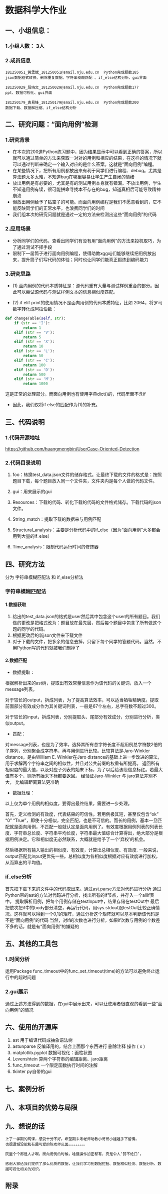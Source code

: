 # 数据科学大作业

## 一、小组信息：


### 1.小组人数： 3人
### 2.成员信息
	181250051_黄孟斌_181250051@smail.nju.edu.cn  Python完成题数185  
	json数据格式转换、删除重复数据、字符串模糊匹配 、if_else结构分析、gui界面  
	
	181250029_段晓文_181250029@smail.nju.edu.cn  Python完成题数177  
	ppt、数据可视化、gui界面  
	
	181250179_袁易锋_181250179@smail.nju.edu.cn  Python完成题数200 
	数据下载、数据解压缩、if_else结构分析


## 二、研究问题：“面向用例”检测

### 1.研究背景
- 在本次的200道Python练习题中，因为结果显示中可以看到正确的答案，所以就可以通过简单的方法来获取一对对的用例和相应的结果，在这样的情况下就可以通过判断来确定一个输入对应的是什么答案。这就是“面向用例”编程。  
- 在某些情况下，把所有用例都放出来有利于同学们进行编程、debug。尤其是算法题太多太难，不知道bug在哪里容易让学生产生自闭的情绪  
- 放出用例是有必要的，尤其是有的测试用例本身就有错漏。不放出用例，学生不知道用例有误，很可能拼命寻找本不存在的bug，知道真相后可能导致精神崩溃  
- 但放出用例给予了钻空子的可能。而面向用例编程是我们不愿意看到的，它不能反映同学们的正常水平，也浪费同学们的时间  
- 我们组本次的研究问题就是通过一定的方法来检测出这些“面向用例”的代码  

### 2.应用场景
- 分析同学们的代码，查看出同学们有没有用“面向用例”的方法来投机取巧，为了通过测试不择手段  
- 限制下一届筒子进行面向用例编程，使得助教xggxjj们能够继续把用例放出来，提升筒子们写代码的体验；同时也让同学们能真正锻炼到编码能力

### 3.研究思路

- (1).面向用例的代码本质特征是：源代码重有大量与测试样例重合的部分。因此可以尝试源代码与测试样例文本的信息相似度匹配。

- (2).if elif print的使用情况不是面向用例的代码本质特征，比如 2064，将罗马数字转化成阿拉伯数：
```python
def changeTable(self, str):
    if (str == 'I'):
        return 1
    elif (str == 'V'):
        return 5
    elif (str == 'X'):
        return 10
    elif (str == 'L'):
        return 50
    elif (str == 'C'):
        return 100
    elif (str == 'D'):
        return 500
    elif (str == 'M'):
        return 1000
```
这是正常的处理部分。而面向用例也有使用字典dict()的，代码里面不含if

- 因此，我们仅将if else的匹配作为(1)的补充。

## 三、代码说明

### 1.代码开源地址

https://github.com/huangmengbin/UserCase-Oriented-Detection

### 2.代码目录说明

1. foo：转换test_data.json文件的储存格式。让最终下载的文件的格式是：按照题目下载，每个题目放入同一个文件夹，文件夹内是每个人做的代码文件。

2. gui：用来展示的gui

3. Resources：下载的代码、转化下载的代码的文件格式储存。下载代码的json文件。

4. String_match：提取下载的数据来与用例匹配

5. Structural_analysis：主要是分析代码中的if_else（因为“面向用例”大多都会用到大量的if_else）

6. Time_analysis：限制代码运行时间的修饰器


## 四、研究方法

分为 字符串模糊匹配法 和 if_else分析法

### 字符串模糊匹配法
#### 1.数据获取
1. 给出的test_data.json的格式是user然后其中包含这个user的所有题目。我们做的更改是把格式改为：题目放在最先层，然后每个题目中包含了所有做这个题的同学的代码。
2. 根据更改后的新json文件来下载文件
3. 对于下载的文件，把多余的信息去掉，只留下每个同学的答题代码。当然，不用Python写的代码就被我们删掉了

#### 2.数据匹配

- 数据提取：

根据解析出来的ast树，提取出有效常量信息作为该代码的关键词，放入一个message列表。

对于较长的output，拆成列表，为了提高算法效率，可以适当牺牲精确度。提取前面部分有效成分作为其关键词列表，一般是67个左右，总字符数不超过300。

对于较长的input，拆成列表，分别提取头、尾部分有效成分，分别进行分析，类似output。

- 匹配：

对message列表，也是为了效率，选择其所有总字符长度不超用例总字符数2倍的子序列，分别聚合成字符串，再与用例进行比较。比较算法是Jaro-Winkler distance，是由William E. Winkler在Jaro distance的基础上进一步改进的算法，用于求解两个字符串之间的相似性，并且对公共前缀的权重有所提高。
返回所有相似度的最大值，以及对应子列表的始末下标，为了以后给该段信息标红。若最大值有多个，则所有始末下标都要返回。
经验证Jaro-Winkler 与 jaro算法差别不大， 比编辑距离算法更准确

- 数据处理：

以上仅为单个用例的相似度，要得出最终结果，需要进一步处理。

首先，定义检测的有效度，代表结果的可信性。若用例极其短，甚至仅包含“ok” “0” “True”，即使十分相似，完全匹配，也是不可信的。而长的用例，基本一旦匹配就是面向用例，不匹配一般就认定是面向用例了。有效度根据用例列表的列表长度、字符串总长度、字符串平均长度，字符串最大值综合计算得出，绝大部分是根据用例决定。它和相似度无必然联系，大概就是给予了一个‘弃权’的机会。

然后根据所有输入输出的相似度、有效度，计算出总相似度、有效度. 一般来说，output匹配比input更优先一些。总相似度为各相似度根据对应有效度进行加权，从而算出的平均值。



### if_else分析

首先把下载下来的文件中的代码取出来。通过ast.parse方法对代码进行分析
通过Python带的ast的方法对代码进行分析，找出所有的if节点，并存入一个allIf表中。
提取解析用例，把每个用例存储在testInput中，结果存储在testOut中
最后把依次把if中的body部分清空，再运行代码，用sys.stdout跟testOut比较正确情况。这样就可以得到一个0,1的矩阵，通过分析这个矩阵就可以基本判断该代码是不是“面向用例”的代码
当然，对if的次数也进行分析，如果if次数与用例的个数差不多的话，就是有“面向用例”的嫌疑的

## 五、其他的工具包

### 1.时间分析
运用Package func_timeout中的func_set_timeout(time)的方法可以避免终止运行中的超时问题


### 2.gui展示
通过上述方法得到的数据，在gui中展示出来，可以让使用者很直观的看到一些“面向用例”的情况

## 六、使用的开源库

1. ast  用于编译代码成抽象语法树
2. astunparse  反编译用的，结合上面那个东西进行 删除注释 操作  ( x )  
3. matplotlib.pyplot  数据可视化：画柱状图  
4. Levenshtein  算两个字符串的编辑距离、jaro距离
5. func_timeout  一个限定函数执行时间的注解
6. tkinter  py自带的gui


## 七、案例分析






## 八、本项目的优势与局限



## 九、想说的话

	上了一学期的网课，感受十分不好。希望期末考老师助教小哥哥小姐姐手下留情。
	也很遗憾没能和有趣可爱的陈老师见面。。。。。。。。。

    院里个个都是人才啊，面向用例的时候，啥骚操作加密都有，真是令人‘赞不绝口’。
    
    感谢大家给我们提供了那么优质的数据，让我们学习到数据挖掘、数据相似检测、数据分析、数据可视化相关的知识。  
    
## 附录



